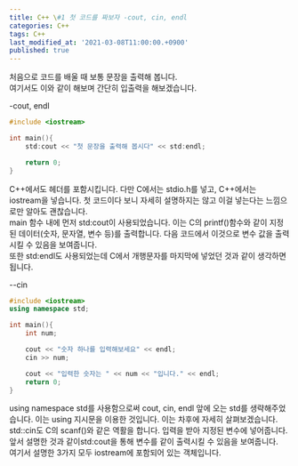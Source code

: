 ```yaml
---
title: C++ \#1 첫 코드를 짜보자 -cout, cin, endl
categories: C++
tags: C++
last_modified_at: '2021-03-08T11:00:00.+0900'
published: true
---
```


처음으로 코드를 배울 때 보통 문장을 출력해 봅니다.  
여기서도 이와 같이 해보며 간단히 입출력을 해보겠습니다.

  -cout, endl

```cpp
#include <iostream>

int main(){
    std:cout << "첫 문장을 출력해 봅시다" << std:endl;

    return 0;
}
```

C++에서도 헤더를 포함시킵니다.
다만 C에서는 stdio.h를 넣고, C++에서는 iostream을 넣습니다.
첫 코드이다 보니 자세히 설명하지는 않고 이걸 넣는다는 느낌으로만 알아도 괜찮습니다.  
main 함수 내에 먼저 std:cout이 사용되었습니다.
이는 C의 printf()함수와 같이 지정된 데이터(숫자, 문자열, 변수 등)를 출력합니다. 다음 코드에서 이것으로 변수 값을 출력시킬 수 있음을 보여줍니다.  
또한 std:endl도 사용되었는데 C에서 개행문자를 마지막에 넣었던 것과 같이 생각하면 됩니다.  

  --cin

```cpp
#include <iostream>
using namespace std;

int main(){
    int num;

    cout << "숫자 하나를 입력해보세요" << endl;
    cin >> num;

    cout << "입력한 숫자는 " << num << "입니다." << endl;
    return 0;
}
```

using namespace std를 사용함으로써 cout, cin, endl 앞에 오는 std를 생략해주었습니다. 이는 using 지시문을 이용한 것입니다. 이는 차후에 자세히 살펴보겠습니다.  
std::cin도 C의 scanf()와 같은 역활을 합니다. 입력을 받아 지정된 변수에 넣어줍니다.  
앞서 설명한 것과 같이std:cout을 통해 변수를 같이 출력시킬 수 있음을 보여줍니다.  
여기서 설명한 3가지 모두 iostream에 포함되어 있는 객체입니다.
